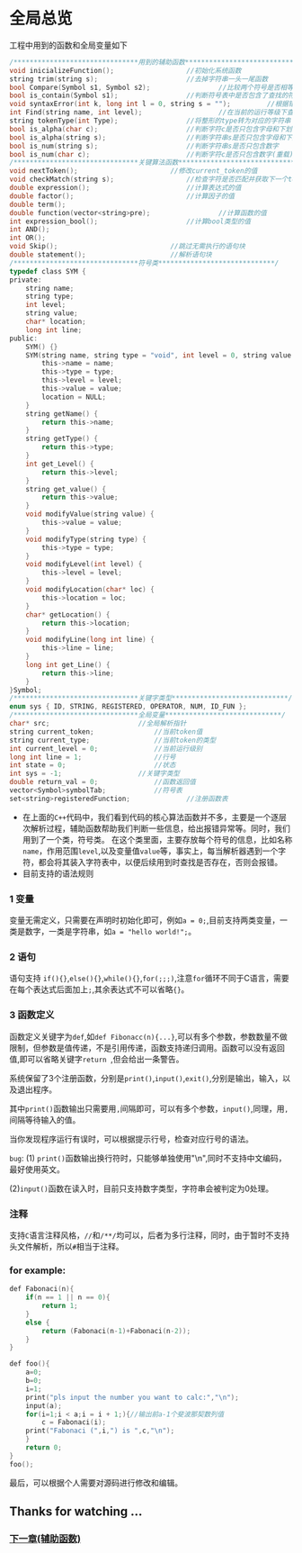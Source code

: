 # 全局总览

工程中用到的函数和全局变量如下
```C
/*******************************用到的辅助函数*****************************/
void inicializeFunction();					//初始化系统函数
string trim(string s);						//去掉字符串一头一尾函数
bool Compare(Symbol s1, Symbol s2);			        //比较两个符号是否相等
bool is_contain(Symbol s1);					//判断符号表中是否包含了查找的符号
void syntaxError(int k, long int l = 0, string s = "");         //根据错误类型抛出异常
int Find(string name, int level);			        //在当前的运行等级下查找变量名name
string tokenType(int Type);					//将整形的type转为对应的字符串
bool is_alpha(char c);						//判断字符c是否只包含字母和下划线
bool is_alpha(string s);					//判断字符串s是否只包含字母和下划线(重载)
bool is_num(string s);						//判断字符串s是否只包含数字
bool is_num(char c);						//判断字符c是否只包含数字(重载)
/*******************************关键算法函数*****************************/
void nextToken();						//修改current_token的值
void checkMatch(string s);					//检查字符是否匹配并获取下一个token
double expression();						//计算表达式的值
double factor();					        //计算因子的值
double term();
double function(vector<string>pre);			        //计算函数的值
int expression_bool();						//计算bool类型的值
int AND();
int OR();
void Skip();							//跳过无需执行的语句块
double statement();						//解析语句块
/*******************************符号类*****************************/
typedef class SYM {
private:
	string name;
	string type;
	int level;
	string value;
	char* location;
	long int line;
public:
	SYM() {}
	SYM(string name, string type = "void", int level = 0, string value = "") {
		this->name = name;
		this->type = type;
		this->level = level;
		this->value = value;
		location = NULL;
	}
	string getName() {
		return this->name;
	}
	string getType() {
		return this->type;
	}
	int get_Level() {
		return this->level;
	}
	string get_value() {
		return this->value;
	}
	void modifyValue(string value) {
		this->value = value;
	}
	void modifyType(string type) {
		this->type = type;
	}
	void modifyLevel(int level) {
		this->level = level;
	}
	void modifyLocation(char* loc) {
		this->location = loc;
	}
	char* getLocation() {
		return this->location;
	}
	void modifyLine(long int line) {
		this->line = line;
	}
	long int get_Line() {
		return this->line;
	}
}Symbol;
/*******************************关键字类型*****************************/
enum sys { ID, STRING, REGISTERED, OPERATOR, NUM, ID_FUN };
/*******************************全局变量*****************************/
char* src;				        //全局解析指针
string current_token;				//当前token值
string current_type;				//当前token的类型
int current_level = 0;				//当前运行级别
long int line = 1;			        //行号
int state = 0;				        //状态
int sys = -1;					//关键字类型
double return_val = 0;				//函数返回值
vector<Symbol>symbolTab;			//符号表
set<string>registeredFunction;		        //注册函数表
```
* 在上面的`C++`代码中，我们看到代码的核心算法函数并不多，主要是一个逐层次解析过程，辅助函数帮助我们判断一些信息，给出报错异常等。同时，我们用到了一个类，符号类。
在这个类里面，主要存放每个符号的信息，比如名称`name`，作用范围`level`,以及变量值`value`等，事实上，每当解析器遇到一个字符，都会将其装入字符表中，以便后续用到时查找是否存在，否则会报错。
* 目前支持的语法规则
### 1 变量
变量无需定义，只需要在声明时初始化即可，例如`a = 0;`,目前支持两类变量，一类是数字，一类是字符串，如`a = "hello world!";`。
### 2 语句
语句支持 `if(){}`,`else(){}`,`while(){}`,`for(;;;)`,注意`for`循环不同于C语言，需要在每个表达式后面加上`;`,其余表达式不可以省略`{}`。
### 3 函数定义
函数定义关键字为`def`,如`def Fibonacc(n){...}`,可以有多个参数，参数数量不做限制，但参数是值传递，不是引用传递，函数支持递归调用。函数可以没有返回值,即可以省略关键字`return `,但会给出一条警告。

系统保留了3个注册函数，分别是`print()`,`input()`,`exit()`,分别是输出，输入，以及退出程序。

其中`print()`函数输出只需要用`,`间隔即可，可以有多个参数，`input()`,同理，用`,`间隔等待输入的值。

当你发现程序运行有误时，可以根据提示行号，检查对应行号的语法。

`bug`: 
(1) `print()`函数输出换行符时，只能够单独使用"\n",同时不支持中文编码，最好使用英文。

(2)`input()`函数在读入时，目前只支持数字类型，字符串会被判定为0处理。
### 注释
支持`C`语言注释风格，`//`和`/**/`均可以，后者为多行注释，同时，由于暂时不支持头文件解析，所以`#`相当于注释。
### for example:
```C
def Fabonaci(n){
	if(n == 1 || n == 0){
		return 1;
	}
	else {
		return (Fabonaci(n-1)+Fabonaci(n-2));
	}
}

def foo(){
	a=0;
	b=0;
	i=1;
	print("pls input the number you want to calc:","\n");
	input(a);
	for(i=1;i < a;i = i + 1;){//输出前a-1个斐波那契数列值
		c = Fabonaci(i);
	print("Fabonaci (",i,") is ",c,"\n");
	}
	return 0;
}
foo();
```
最后，可以根据个人需要对源码进行修改和编辑。
## Thanks for watching ...

### [下一章(辅助函数)](https://github.com/djh-sudo/Interpreter/blob/main/Method/Chap2.md)
